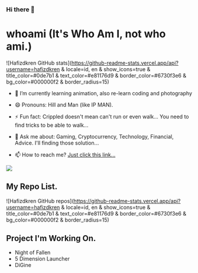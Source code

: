 ### Hi there 👋

<!--
**hafizdkren/hafizdkren** is a ✨ _special_ ✨ repository because its `README.md` (this file) appears on your GitHub profile.


Here are some ideas to get you started:

- 🔭 I’m currently working on ...
- 👯 I’m looking to collaborate on ...
- 🤔 I’m looking for help with ...
-->
# whoami (It's Who Am I, not who ami.)

![Hafizdkren GitHub stats](https://github-readme-stats.vercel.app/api?username=hafizdkren & locale=id, en & show_icons=true & title_color=#0de7b1 & text_color=#e81176d9 & border_color=#6730f3e6 & bg_color=#000000f2 & border_radius=15)

- 🌱 I’m currently learning animation, also re-learn coding and photography
- 😄 Pronouns: Hill and Man (like IP MAN).
- ⚡ Fun fact: Crippled doesn't mean can't run or even walk... You need to find tricks to be able to walk...
- 💬 Ask me about: Gaming, Cryptocurrency, Technology, Financial, Advice. I'll finding those solution...


- 📫 How to reach me? [Just click this link...](https://www.linktr.ee/Hafizdkren)

<a href="https://www.buymeacoffee.com/Hafizdkren"><img src="https://img.buymeacoffee.com/button-api/?text=Buy me a pc&emoji=🖥️&slug=Hafizdkren & button_colour=FFDD00&font_colour=000000 & font_family=Cookie & outline_colour=000000 & coffee_colour=ffffff"></a>

## My Repo List.

![Hafizdkren GitHub repos](https://github-readme-stats.vercel.app/api?username=hafizdkren & locale=id, en & show_icons=true & title_color=#0de7b1 & text_color=#e81176d9 & border_color=#6730f3e6 & bg_color=#000000f2 & border_radius=15)

## Project I'm Working On.

- Night of Fallen
- 5 Dimension Launcher
- DiGine
